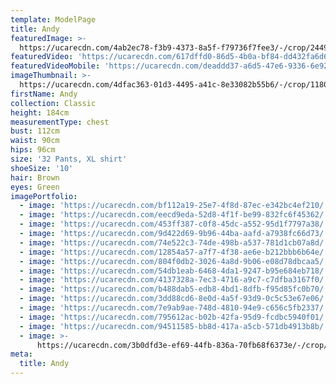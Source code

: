 ```yaml
---
template: ModelPage
title: Andy
featuredImage: >-
  https://ucarecdn.com/4ab2ec78-f3b9-4373-8a5f-f79736f7fee3/-/crop/2449x1479/0,0/-/preview/
featuredVideo: 'https://ucarecdn.com/617dffd0-86d5-4b0a-bf84-dd432fa6d6bb/'
featuredVideoMobile: 'https://ucarecdn.com/deaddd37-a6d5-47e6-9336-6e927a11cb29/'
imageThumbnail: >-
  https://ucarecdn.com/4dfac363-01d3-4495-a41c-8e33082b55b6/-/crop/1180x1984/678,78/-/preview/
firstName: Andy
collection: Classic
height: 184cm
measurementType: chest
bust: 112cm
waist: 90cm
hips: 96cm
size: '32 Pants, XL shirt'
shoeSize: '10'
hair: Brown
eyes: Green
imagePortfolio:
  - image: 'https://ucarecdn.com/bf112a19-25e7-4f8d-87ec-e342bc4ef210/'
  - image: 'https://ucarecdn.com/eecd9eda-52d8-4f1f-be99-832fc6f45362/'
  - image: 'https://ucarecdn.com/453ff387-c0f8-45dc-a552-95d1f7797a38/'
  - image: 'https://ucarecdn.com/9d422d69-9b96-44ba-aafd-a7938fc66d73/'
  - image: 'https://ucarecdn.com/74e522c3-74de-498b-a537-781d1cb07a8d/'
  - image: 'https://ucarecdn.com/12854a57-a7f7-4f38-ae6e-b212bbb6b64e/'
  - image: 'https://ucarecdn.com/804f0db2-3026-4a8d-9b06-e08d78dbcaa5/'
  - image: 'https://ucarecdn.com/54db1eab-6468-4da1-9247-b95e684eb718/'
  - image: 'https://ucarecdn.com/4137328a-7ec3-4716-a9c7-c7dfba3167f0/'
  - image: 'https://ucarecdn.com/b488dab5-edb8-4bd1-8dfb-f95d85fc0b70/'
  - image: 'https://ucarecdn.com/3dd88cd6-8e0d-4a5f-93d9-0c5c53e67e06/'
  - image: 'https://ucarecdn.com/7e9ab9ae-748d-4810-94e9-c656c5fb2337/'
  - image: 'https://ucarecdn.com/795612ac-b02b-42fa-95d9-fcdbc5940f01/'
  - image: 'https://ucarecdn.com/94511585-bb8d-417a-a5cb-571db4913b8b/'
  - image: >-
      https://ucarecdn.com/3b0dfd3e-ef69-44fb-836a-70fb68f6373e/-/crop/4876x7752/588,15/-/preview/
meta:
  title: Andy
---
```


